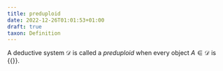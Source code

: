 ```yaml
---
title: preduploid
date: 2022-12-26T01:01:53+01:00
draft: true
taxon: Definition
---
```


A deductive system $\mathcal{D}$ is called a *preduploid* when every object
$A\in\mathcal{D}$ is {{<cref dpl-000A polarized>}}.

